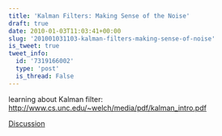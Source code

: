 ```yaml
---
title: 'Kalman Filters: Making Sense of the Noise'
draft: true
date: 2010-01-03T11:03:41+00:00
slug: '201001031103-kalman-filters-making-sense-of-noise'
is_tweet: true
tweet_info:
  id: '7319166002'
  type: 'post'
  is_thread: False
---
```




learning about Kalman filter: http://www.cs.unc.edu/~welch/media/pdf/kalman_intro.pdf

[Discussion](https://x.com/sytelus/status/7319166002)
